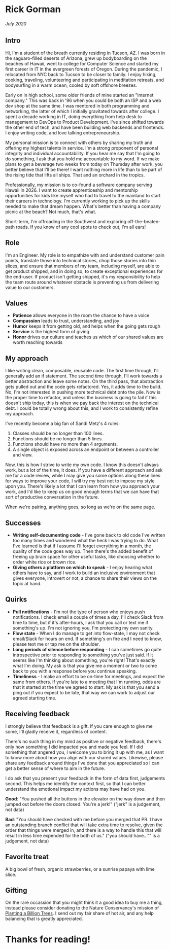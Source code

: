 # Rick Gorman

###### July 2020

## Intro

Hi, I'm a student of the breath currently residing in Tucson, AZ. I was born in the saguaro-filled deserts of Arizona, grew up bodyboarding on the beaches of Hawaii, went to college for Computer Science and started my first career in IT in the evergreen forests of Oregon. During the pandemic, I relocated from NYC back to Tucson to be closer to family. I enjoy hiking, cooking, traveling, volunteering and participating in meditation retreats, and bodysurfing in a warm ocean, cooled by soft offshore breezes.

Early on in high school, some older friends of mine started an "internet company." This was back in '96 when you could be both an ISP and a web dev shop at the same time. I was mentored in both programming and networking, the latter of which I initially gravitated towards after college. I spent a decade working in IT, doing everything from help desk to management to DevOps to Product Development. I've since shifted towards the other end of tech, and have been building web backends and frontends. I enjoy writing code, and love talking entrepreneurship.

My personal mission is to connect with others by sharing my truth and offering my highest talents in service. I'm a strong proponent of personal integrity and individual accountability.  If you hear me say that I'm going to do something, I ask that you hold me accountable to my word. If we make plans to get a beverage two weeks from today on Thursday after work, you better believe that I'll be there! I want nothing more in life than to be part of the rising tide that lifts all ships. That and an orchard in the tropics.

Professionally, my mission is to co-found a software company serving Hawaii in 2026. I want to create apprenticeship and mentorship opportunities for kids like myself who had to travel to the mainland to start their careers in technology. I'm currently working to pick up the skills needed to make that dream happen. What's better than having a company picnic at the beach? Not much, that's what.

Short-term, I'm offroading in the Southwest and exploring off-the-beaten-path roads. If you know of any cool spots to check out, I'm all ears!

## Role

I'm an Engineer. My role is to empathize with and understand customer pain points, translate those into technical stories, chop those stories into thin slices, and ensure that members of my team, including myself, are able to get product shipped, and in doing so, to create exceptional experiences for the end-user. If product isn't getting shipped, it's my responsibility to help the team route around whatever obstacle is preventing us from delivering value to our customers.

## Values

- **Patience** allows everyone in the room the chance to have a voice
- **Compassion** leads to trust, understanding, and joy
- **Humor** keeps it from getting old, and helps when the going gets rough
- **Service** is the highest form of giving
- **Honor** drives our culture and teaches us which of our shared values are worth reaching towards

## My approach

I like writing clean, composable, reusable code. The first time through, I'll generally add an if statement. The second time through, I'll work towards a better abstraction and leave some notes. On the third pass, that abstraction gets pulled out and the code gets refactored. Yes, it adds time to the build. No, I'm not interested in pushing more technical debt onto the pile. Now is the proper time to refactor, and unless the business is going to fail if this doesn't ship today, this is when we pay back the interest on the technical debt. I could be totally wrong about this, and I work to consistently refine my approach.

I've recently become a big fan of Sandi Metz's 4 rules:

1. Classes should be no longer than 100 lines.
2. Functions should be no longer than 5 lines.
3. Functions should have no more than 4 arguments.
4. A single object is exposed across an endpoint or between a controller and view.

Now, this is how I strive to write my own code. I know this doesn't always work, but a lot of the time, it does. If you have a different approach and ask me for a code review, while I may give you some options along these lines for ways to improve your code, I will try my best not to impose my style upon you. There's likely a lot that I can learn from how you approach your work, and I'd like to keep us on good enough terms that we can have that sort of productive conversation in the future.

When we're pairing, anything goes, so long as we're on the same page.

## Successes

- **Writing self-documenting code** - I've gone back to old code I've written too many times and wondered what the heck I was trying to do. What I've learned is that if I assume I'll forget everything in a month, the quality of the code goes way up. Then there's the added benefit of freeing up brain space for other useful tasks, like choosing whether to order white rice or brown rice.
- **Giving others a platform on which to speak** - I enjoy hearing what others have to say, and I work to build an inclusive environment that gives everyone, introvert or not, a chance to share their views on the topic at hand.

## Quirks

- **Pull notifications** - I'm not the type of person who enjoys push notifications. I check email a couple of times a day, I'll check Slack from time to time, but if it's after-hours, I ask that you call or text me if something's up. I'm not ignoring you, I'm protecting my own sanity.
- **Flow state** - When I do manage to get into flow-state, I may not check email/Slack for hours on end. If something's on fire and I need to know, please text me or tap me on the shoulder.
- **Long periods of silence before responding** - I can sometimes go quite introspective prior to responding to something you've just said. If it seems like I'm thinking about something, you're right! That's exactly what I'm doing. My ask is that you give me a moment or two to come back to you with a response before you continue speaking.
- **Timeliness** - I make an effort to be on-time for meetings, and expect the same from others. If you're late to a meeting that I'm running, odds are that it started at the time we agreed to start. My ask is that you send a ping out if you expect to be late, that way we can work to adjust our agreed starting time.

## Receiving feedback

I strongly believe that feedback is a gift. If you care enough to give me some, I'll gladly receive it, regardless of content.

There's no such thing in my mind as positive or negative feedback, there's only how something I did impacted you and made you feel. If I did something that angered you, I welcome you to bring it up with me, as I want to know more about how you align with our shared values. Likewise, please share any feedback around things I've done that you appreciated so I can get a better sense of where to aim in the future. 

I do ask that you present your feedback in the form of data first, judgements second. This helps me identify the context first, so that I can better understand the emotional impact my actions may have had on you.

**Good**: "You pushed all the buttons in the elevator on the way down and then jumped out before the doors closed. You're a jerk!" ("jerk" is a judgement, not data)

**Bad**: "You should have checked with me before you merged that PR. I have an outstanding branch conflict that will take extra time to resolve, given the order that things were merged in, and there is a way to handle this that will result in less time expended for the both of us." ("you should have..."" is a judgement, not data)

## Favorite treat

A big bowl of fresh, organic strawberries, or a sunrise papaya with lime slice.

## Gifting

On the rare occassion that you might think it a good idea to buy me a thing, instead please consider donating to the Nature Conservancy's mission of [Planting a Billion Trees](https://www.nature.org/en-us/get-involved/how-to-help/plant-a-billion/). I send out my fair share of hot air, and any help balancing that is greatly appreciated.

# Thanks for reading!
